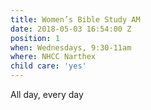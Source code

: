 ```yaml
---
title: Women’s Bible Study AM
date: 2018-05-03 16:54:00 Z
position: 1
when: Wednesdays, 9:30-11am
where: NHCC Narthex
child care: 'yes'
---
```


All day, every day